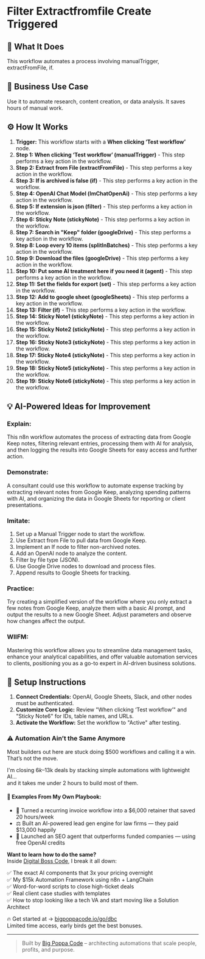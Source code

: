 # Filter Extractfromfile Create Triggered

## 🚀 What It Does
This workflow automates a process involving manualTrigger, extractFromFile, if.

## 💼 Business Use Case
Use it to automate research, content creation, or data analysis. It saves hours of manual work.

## ⚙️ How It Works
1.  **Trigger:** This workflow starts with a **When clicking ‘Test workflow’** node.
2. **Step 1: When clicking ‘Test workflow’ (manualTrigger)** - This step performs a key action in the workflow.
3. **Step 2: Extract from File (extractFromFile)** - This step performs a key action in the workflow.
4. **Step 3: If is archived is false (if)** - This step performs a key action in the workflow.
5. **Step 4: OpenAI Chat Model (lmChatOpenAi)** - This step performs a key action in the workflow.
6. **Step 5: If extension is json (filter)** - This step performs a key action in the workflow.
7. **Step 6: Sticky Note (stickyNote)** - This step performs a key action in the workflow.
8. **Step 7: Search in "Keep" folder (googleDrive)** - This step performs a key action in the workflow.
9. **Step 8: Loop every 10 items (splitInBatches)** - This step performs a key action in the workflow.
10. **Step 9: Download the files (googleDrive)** - This step performs a key action in the workflow.
11. **Step 10: Put some AI treatment here if you need it (agent)** - This step performs a key action in the workflow.
12. **Step 11: Set the fields for export (set)** - This step performs a key action in the workflow.
13. **Step 12: Add to google sheet (googleSheets)** - This step performs a key action in the workflow.
14. **Step 13: Filter (if)** - This step performs a key action in the workflow.
15. **Step 14: Sticky Note1 (stickyNote)** - This step performs a key action in the workflow.
16. **Step 15: Sticky Note2 (stickyNote)** - This step performs a key action in the workflow.
17. **Step 16: Sticky Note3 (stickyNote)** - This step performs a key action in the workflow.
18. **Step 17: Sticky Note4 (stickyNote)** - This step performs a key action in the workflow.
19. **Step 18: Sticky Note5 (stickyNote)** - This step performs a key action in the workflow.
20. **Step 19: Sticky Note6 (stickyNote)** - This step performs a key action in the workflow.

## 💡 AI-Powered Ideas for Improvement
### Explain:
This n8n workflow automates the process of extracting data from Google Keep notes, filtering relevant entries, processing them with AI for analysis, and then logging the results into Google Sheets for easy access and further action.

### Demonstrate:
A consultant could use this workflow to automate expense tracking by extracting relevant notes from Google Keep, analyzing spending patterns with AI, and organizing the data in Google Sheets for reporting or client presentations.

### Imitate:
1. Set up a Manual Trigger node to start the workflow.
2. Use Extract from File to pull data from Google Keep.
3. Implement an If node to filter non-archived notes.
4. Add an OpenAI node to analyze the content.
5. Filter by file type (JSON).
6. Use Google Drive nodes to download and process files.
7. Append results to Google Sheets for tracking.

### Practice:
Try creating a simplified version of the workflow where you only extract a few notes from Google Keep, analyze them with a basic AI prompt, and output the results to a new Google Sheet. Adjust parameters and observe how changes affect the output.

### WIIFM:
Mastering this workflow allows you to streamline data management tasks, enhance your analytical capabilities, and offer valuable automation services to clients, positioning you as a go-to expert in AI-driven business solutions.

## 🔧 Setup Instructions
1. **Connect Credentials:** OpenAI, Google Sheets, Slack, and other nodes must be authenticated.
2. **Customize Core Logic:** Review "When clicking ‘Test workflow’" and "Sticky Note6" for IDs, table names, and URLs.
3. **Activate the Workflow:** Set the workflow to "Active" after testing.

### ⚠️ Automation Ain’t the Same Anymore

Most builders out here are stuck doing $500 workflows and calling it a win.  
That’s not the move.  

I'm closing $6k–$13k deals by stacking simple automations with lightweight AI...  
and it takes me under 2 hours to build most of them.

#### 🧠 Examples From My Own Playbook:
- 🔁 Turned a recurring invoice workflow into a $6,000 retainer that saved 20 hours/week  
- ⚖️ Built an AI-powered lead gen engine for law firms — they paid $13,000 happily  
- 🚀 Launched an SEO agent that outperforms funded companies — using free OpenAI credits  

**Want to learn how to do the same?**  
Inside [Digital Boss Code](https://bigpoppacode.io/go/dbc), I break it all down:

✅ The exact AI components that 3x your pricing overnight  
✅ My $15k Automation Framework using n8n + LangChain  
✅ Word-for-word scripts to close high-ticket deals  
✅ Real client case studies with templates  
✅ How to stop looking like a tech VA and start moving like a Solution Architect  

🔥 Get started at → [bigpoppacode.io/go/dbc](https://bigpoppacode.io/go/dbc)  
Limited time access, early birds get the best bonuses.

---
> Built by [Big Poppa Code](https://bigpoppacode.io) – architecting automations that scale people, profits, and purpose.
